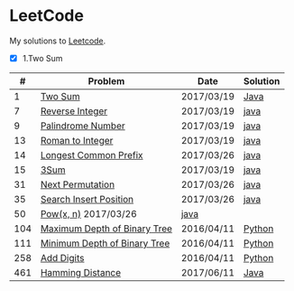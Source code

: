 # LeetCode

My solutions to [Leetcode](https://leetcode.com/).

- [X] 1.Two Sum


| # | Problem | Date | Solution | 
|---|---------|------|----------|
1 | [Two Sum](https://leetcode.com/problems/two-sum/) | 2017/03/19 | [Java](./Java/1.java) |
7 | [Reverse Integer](https://leetcode.com/problems/reverse-integer/) | 2017/03/19 | [java](./Java/7.java) |
9 | [Palindrome Number](https://leetcode.com/problems/palindrome-number/) | 2017/03/19 | [java](./Java/9.java) |
13 | [Roman to Integer](https://leetcode.com/problems/roman-to-integer/) | 2017/03/19 | [java](./Java/13.java) |
14 | [Longest Common Prefix](https://leetcode.com/problems/longest-common-prefix/) | 2017/03/26 | [java](./Java/14.java) |
15 | [3Sum](https://leetcode.com/problems/3sum/) | 2017/03/19 | [java](./Java/15.java) |
31 | [Next Permutation](https://leetcode.com/problems/next-permutation/) | 2017/03/26 | [java](./Java/31.java) |
35 | [Search Insert Position](https://leetcode.com/problems/search-insert-position/) | 2017/03/26 | [java](./Java/35.java) |
50 | [Pow(x, n)](https://leetcode.com/problems/powx-n/) 2017/03/26 | [java](./Java/50.java) |
104 | [Maximum Depth of Binary Tree](https://leetcode.com/problems/maximum-depth-of-binary-tree/) | 2016/04/11 | [Python](./Python/104.py) |
111 | [Minimum Depth of Binary Tree](https://leetcode.com/problems/minimum-depth-of-binary-tree/) | 2016/04/11 | [Python](./Python/111.py) |
258 | [Add Digits](https://leetcode.com/problems/add-digits/) | 2016/04/11 | [Python](./Python/258.py) |
461 | [Hamming Distance](https://leetcode.com/problems/hamming-distance/) | 2017/06/11 | [Java](./Java/461.java) |
